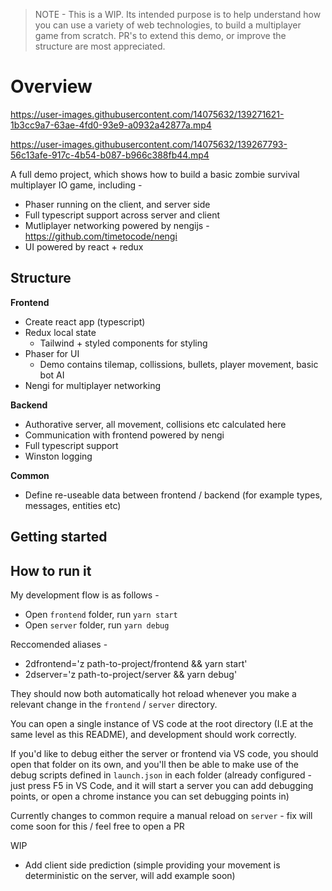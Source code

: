 > NOTE - This is a WIP. Its intended purpose is to help understand how you can use a variety of web technologies, to build a multiplayer game from scratch.
>  PR's to extend this demo, or improve the structure are most appreciated. 


# Overview


https://user-images.githubusercontent.com/14075632/139271621-1b3cc9a7-63ae-4fd0-93e9-a0932a42877a.mp4

https://user-images.githubusercontent.com/14075632/139267793-56c13afe-917c-4b54-b087-b966c388fb44.mp4


A full demo project, which shows how to build a basic zombie survival multiplayer IO game, including -

- Phaser running on the client, and server side
- Full typescript support across server and client
- Mutliplayer networking powered by nengijs - https://github.com/timetocode/nengi
- UI powered by react + redux

## Structure

**Frontend**
- Create react app (typescript)
- Redux local state
  - Tailwind + styled components for styling
- Phaser for UI
  - Demo contains tilemap, collissions, bullets, player movement, basic bot AI
- Nengi for multiplayer networking

**Backend**
- Authorative server, all movement, collisions etc calculated here
- Communication with frontend powered by nengi
- Full typescript support
- Winston logging

**Common**
- Define re-useable data between frontend / backend (for example types, messages, entities etc)
## Getting started

## How to run it

My development flow is as follows -
- Open `frontend` folder, run `yarn start`
- Open `server` folder, run `yarn debug`

Reccomended aliases -

- 2dfrontend='z path-to-project/frontend && yarn start'
- 2dserver='z path-to-project/server && yarn debug'

They should now both automatically hot reload whenever you make a relevant change in the `frontend` / `server` directory.

You can open a single instance of VS code at the root directory (I.E at the same level as this README), and development should work correctly.

If you'd like to debug either the server or frontend via VS code, you should open that folder on its own, and you'll then be able to make use of the debug scripts defined in `launch.json` in each folder (already configured - just press F5 in VS Code, and it will start a server you can add debugging points, or open a chrome instance you can set debugging points in)

Currently changes to common require a manual reload on `server` - fix will come soon for this / feel free to open a PR

WIP
- Add client side prediction (simple providing your movement is deterministic on the server, will add example soon)
